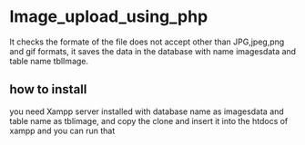 # Image_upload_using_php

It checks the formate of the file does not accept other than JPG,jpeg,png and gif formats, it saves the data in the database with name 
imagesdata and table name tblImage. 

## how to install
you need Xampp server installed with database name as imagesdata and table name as tblimage, and copy the clone and insert it into the 
htdocs of xampp and you can run that
